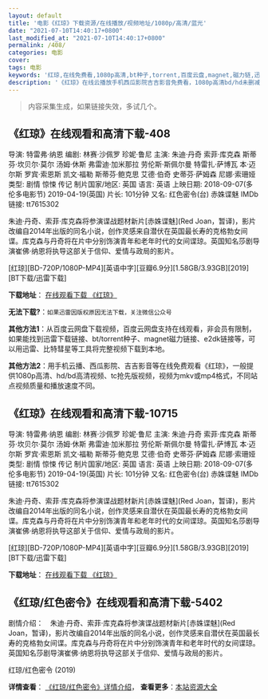 ```yaml
---
layout: default
title: '电影《红琼》下载资源/在线播放/视频地址/1080p/高清/蓝光'
date: "2021-07-10T14:40:17+0800"
last_modified_at: "2021-07-10T14:40:17+0800"
permalink: /408/
categories: 电影
cover:
tags: 电影
keywords: '红琼,在线免费看,1080p高清,bt种子,torrent,百度云盘,magnet,磁力链,迅雷下载资源'
description: '《红琼》在线云播放手机西瓜影院吉吉影音免费看，1080p高清bd/hd未删减完整版和tc抢先枪版，mkv/mp4格式，附带bt/torrent种子、magnet/磁力链、百度云盘、网盘资源迅雷下载链接'
---
```


>内容采集生成，如果链接失效，多试几个。


## 《红琼》在线观看和高清下载-408

导演: 特雷弗·纳恩 编剧: 林赛·沙佩罗 珍妮·鲁尼 主演: 朱迪·丹奇 索菲·库克森 斯蒂芬·坎贝尔·莫尔 汤姆·休斯 弗雷迪·加米那拉 劳伦斯·斯佩尔曼 特雷扎·萨博瓦 本·迈尔斯 罗宾·索恩斯 凯文·福勒 斯蒂芬·鲍克思 艾德·伯奇 史蒂芬·萨姆森 尼娜·索珊娅 类型: 剧情 惊悚 传记 制片国家/地区: 英国 语言: 英语 上映日期: 2018-09-07(多伦多电影节) 2019-04-19(英国) 片长: 101分钟 又名: 红色密令(台) 赤姝谍魅 IMDb链接: tt7615302

朱迪·丹奇、索菲·库克森将参演谍战题材新片[赤姝谍魅](Red Joan，暂译)，影片改编自2014年出版的同名小说，创作灵感来自潜伏在英国最长寿的克格勃女间谍。库克森与丹奇将在片中分别饰演青年和老年时代的女间谍琼。英国知名莎剧导演崔佛·纳恩将执导这部关于信仰、爱情与政局的影片。


[红琼][BD-720P/1080P-MP4][英语中字][豆瓣6.9分][1.58GB/3.93GB][2019][BT下载/迅雷下载]

**下载地址**： [在线观看下载 《红琼》](https://www.btdx8.com/torrent/hq_2019.html) 


**无法下载?**：`如果迅雷因版权原因无法下载，关注微信公众号 `

**其他方法1**：从百度云网盘下载视频，百度云网盘支持在线观看，非会员有限制，如果能找到迅雷下载链接、bt/torrent种子、magnet磁力链接、e2dk链接等，可以用迅雷、比特彗星等工具将完整视频下载到本地。

**其他方法2**：用手机云播、西瓜影院、吉吉影音等在线免费观看《红琼》，一般提供1080p高清、hd/bd高清视频、tc抢先版视频，视频为mkv或mp4格式，不同站点视频质量和播放速度不同。


## 《红琼》在线观看和高清下载-10715

导演: 特雷弗·纳恩 编剧: 林赛·沙佩罗 珍妮·鲁尼 主演: 朱迪·丹奇 索菲·库克森 斯蒂芬·坎贝尔·莫尔 汤姆·休斯 弗雷迪·加米那拉 劳伦斯·斯佩尔曼 特雷扎·萨博瓦 本·迈尔斯 罗宾·索恩斯 凯文·福勒 斯蒂芬·鲍克思 艾德·伯奇 史蒂芬·萨姆森 尼娜·索珊娅 类型: 剧情 惊悚 传记 制片国家/地区: 英国 语言: 英语 上映日期: 2018-09-07(多伦多电影节) 2019-04-19(英国) 片长: 101分钟 又名: 红色密令(台) 赤姝谍魅 IMDb链接: tt7615302

朱迪·丹奇、索菲·库克森将参演谍战题材新片[赤姝谍魅](Red Joan，暂译)，影片改编自2014年出版的同名小说，创作灵感来自潜伏在英国最长寿的克格勃女间谍。库克森与丹奇将在片中分别饰演青年和老年时代的女间谍琼。英国知名莎剧导演崔佛·纳恩将执导这部关于信仰、爱情与政局的影片。


[红琼][BD-720P/1080P-MP4][英语中字][豆瓣6.9分][1.58GB/3.93GB][2019][BT下载/迅雷下载]

**下载地址**： [在线观看下载 《红琼》](https://www.btdx8.com/torrent/hq_2019.html) 


## 《红琼/红色密令》在线观看和高清下载-5402

剧情介绍：　朱迪·丹奇、索菲·库克森将参演谍战题材新片[赤姝谍魅](Red Joan，暂译)，影片改编自2014年出版的同名小说，创作灵感来自潜伏在英国最长寿的克格勃女间谍。库克森与丹奇将在片中分别饰演青年和老年时代的女间谍琼。英国知名莎剧导演崔佛·纳恩将执导这部关于信仰、爱情与政局的影片。


红琼/红色密令 (2019)

**详情查看**： [《红琼/红色密令》详情介绍](/movie/5402/)， **查看更多**：[本站资源大全](/movie/t/all/)

